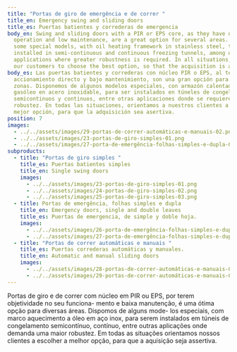 ```yaml
---
title: "Portas de giro de emergência e de correr "
title_en: Emergency swing and sliding doors
title_es: Puertas batientes y correderas de emergencia
body_en: Swing and sliding doors with a PIR or EPS core, as they have direct
  operation and low maintenance, are a great option for several areas. We have
  some special models, with oil heating framework in stainless steel, to be
  installed in semi-continuous and continuous freezing tunnels, among other
  applications where greater robustness is required. In all situations, we guide
  our customers to choose the best option, so that the acquisition is assertive.
body_es: Las puertas batientes y correderas con núcleo PIR o EPS, al tener
  accionamiento directo y bajo mantenimiento, son una gran opción para varias
  zonas. Disponemos de algunos modelos especiales, con armazón calentador de
  gasóleo en acero inoxidable, para ser instalados en túneles de congelación
  semicontinuos y continuos, entre otras aplicaciones donde se requiere mayor
  robustez. En todas las situaciones, orientamos a nuestros clientes a elegir la
  mejor opción, para que la adquisición sea asertiva.
position: 7
images:
  - ../../assets/images/29-portas-de-correr-automáticas-e-manuais-02.png
  - ../../assets/images/23-portas-de-giro-simples-01.png
  - ../../assets/images/27-porta-de-emergência-folhas-simples-e-dupla-02.png
subproducts:
  - title: "Portas de giro simples "
    title_es: Puertas batientes simples
    title_en: Single swing doors
    images:
      - ../../assets/images/23-portas-de-giro-simples-01.png
      - ../../assets/images/24-portas-de-giro-simples-02.png
      - ../../assets/images/25-portas-de-giro-simples-03.png
  - title: Portas de emergência, folhas simples e dupla
    title_en: Emergency doors, single and double leaves
    title_es: Puertas de emergencia, de simple y doble hoja.
    images:
      - ../../assets/images/26-porta-de-emergência-folhas-simples-e-dupla-01.png
      - ../../assets/images/27-porta-de-emergência-folhas-simples-e-dupla-02.png
  - title: "Portas de correr automáticas e manuais "
    title_es: Puertas correderas automáticas y manuales.
    title_en: Automatic and manual sliding doors
    images:
      - ../../assets/images/28-portas-de-correr-automáticas-e-manuais-01.png
      - ../../assets/images/29-portas-de-correr-automáticas-e-manuais-02.png
---
```

Portas de giro e de correr com núcleo em PIR ou EPS, por terem objetividade no seu funciona- mento e baixa manutenção, é uma ótima opção para diversas áreas. Dispomos de alguns mode- los especiais, com marco aquecimento a óleo em aço inox, para serem instalados em túneis de congelamento semicontínuo, contínuo, entre outras aplicações onde demanda uma maior robustez. Em todas as situações orientamos nossos clientes a escolher a melhor opção, para que a aquisição seja assertiva.